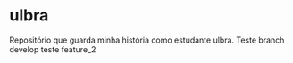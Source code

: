 # ulbra
Repositório que guarda minha história como estudante ulbra.
Teste branch develop
teste feature_2